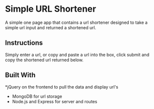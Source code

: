# Simple URL Shortener

A simple one page app that contains a url shortener designed to take a simple url input and returned a shortened url.

## Instructions

Simply enter a url, or copy and paste a url into the box, click submit and copy the shortened url returned below.

## Built With
*jQuery on the frontend to pull the data and display url's
* MongoDB for url storage
* Node.js and Express for server and routes
